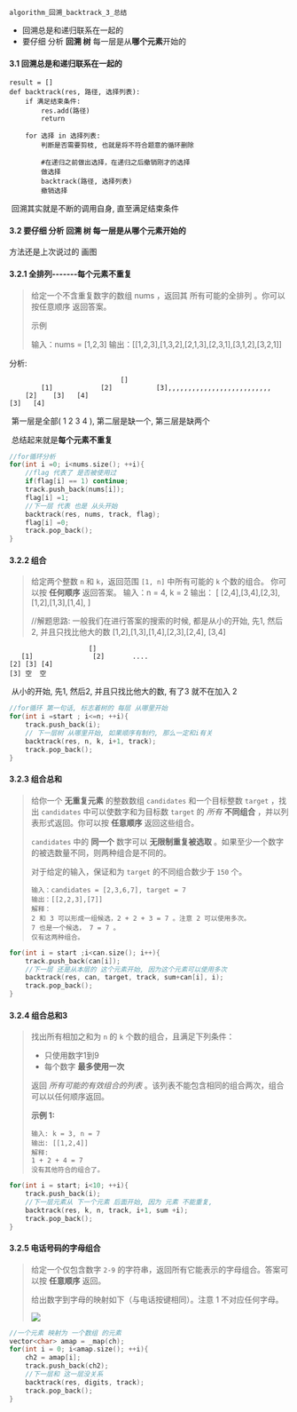 ```
algorithm_回溯_backtrack_3_总结
```

- 回溯总是和递归联系在一起的
- 要仔细 分析 **回溯 树** 每一层是从**哪个元素**开始的



#### 3.1 回溯总是和递归联系在一起的

```
result = []
def backtrack(res, 路径, 选择列表):
    if 满⾜结束条件:
        res.add(路径)
        return

    for 选择 in 选择列表:
        判断是否需要剪枝, 也就是将不符合题意的循环删除
        
        #在递归之前做出选择，在递归之后撤销刚才的选择
        做选择
        backtrack(路径, 选择列表)
        撤销选择
```

​	回溯其实就是不断的调用自身, 直至满足结束条件



#### 3.2 要仔细 分析 **回溯 树** 每一层是从**哪个元素**开始的

方法还是上次说过的  画图 

#### 3.2.1 全排列-------每个元素不重复

> 给定一个不含重复数字的数组 nums ，返回其 所有可能的全排列 。你可以 按任意顺序 返回答案。
>
> 示例 
>
> 输入：nums = [1,2,3]
> 输出：[[1,2,3],[1,3,2],[2,1,3],[2,3,1],[3,1,2],[3,2,1]]

分析:

```
							[]
		[1]  		   [2]   		 [3],,,,,,,,,,,,,,,,,,,,,,,,,,
    [2]	   [3]	 [4]
[3]	  [4]

```

​	第一层是全部( 1 2 3 4  ), 第二层是缺一个, 第三层是缺两个

​	总结起来就是**每个元素不重复**

```c++
//for循环分析
for(int i =0; i<nums.size(); ++i){
    //flag 代表了 是否被使用过
    if(flag[i] == 1) continue;
    track.push_back(nums[i]);
    flag[i] =1;
    //下一层 代表 也是 从头开始
    backtrack(res, nums, track, flag);
    flag[i] =0;
    track.pop_back();
}
```



#### 3.2.2 组合

> 给定两个整数 `n` 和 `k`，返回范围 `[1, n]` 中所有可能的 `k` 个数的组合。
> 你可以按 **任何顺序** 返回答案。
> 输入：n = 4, k = 2
> 输出：
> [
>   [2,4],[3,4],[2,3],[1,2],[1,3],[1,4],
> ]
>
> //解题思路:
> 一般我们在进行答案的搜索的时候, 都是从小的开始,   先1, 然后2, 并且只找比他大的数
> [1,2],[1,3],[1,4],[2,3],[2,4], [3,4]

```
	    			[]
   [1]    			 [2]       ....
[2] [3] [4]
[3] 空  空
```

​	从小的开始,   先1, 然后2, 并且只找比他大的数, 有了3 就不在加入 2

```c++
//for循环 第一句话, 标志着树的 每层 从哪里开始
for(int i =start ; i<=n; ++i){
    track.push_back(i);
    // 下一层树 从哪里开始, 如果顺序有制约, 那么一定和i有关
    backtrack(res, n, k, i+1, track);
    track.pop_back();
}
```



#### 3.2.3 组合总和

> 给你一个 **无重复元素** 的整数数组 `candidates` 和一个目标整数 `target` ，找出 `candidates` 中可以使数字和为目标数 `target` 的 *所有* **不同组合** ，并以列表形式返回。你可以按 **任意顺序** 返回这些组合。
>
> `candidates` 中的 **同一个** 数字可以 **无限制重复被选取** 。如果至少一个数字的被选数量不同，则两种组合是不同的。 
>
> 对于给定的输入，保证和为 `target` 的不同组合数少于 `150` 个。
>
> ```
> 输入：candidates = [2,3,6,7], target = 7
> 输出：[[2,2,3],[7]]
> 解释：
> 2 和 3 可以形成一组候选，2 + 2 + 3 = 7 。注意 2 可以使用多次。
> 7 也是一个候选， 7 = 7 。
> 仅有这两种组合。
> ```

```c++
for(int i = start ;i<can.size(); i++){
    track.push_back(can[i]);
    //下一层 还是从本层的 这个元素开始, 因为这个元素可以使用多次
    backtrack(res, can, target, track, sum+can[i], i);
    track.pop_back();
}
```





#### 3.2.4 组合总和3

> 找出所有相加之和为 `n` 的 `k` 个数的组合，且满足下列条件：
>
> - 只使用数字1到9
> - 每个数字 **最多使用一次** 
>
> 返回 *所有可能的有效组合的列表* 。该列表不能包含相同的组合两次，组合可以以任何顺序返回。
>
> **示例 1:**
>
> ```
> 输入: k = 3, n = 7
> 输出: [[1,2,4]]
> 解释:
> 1 + 2 + 4 = 7
> 没有其他符合的组合了。
> ```

```c++
for(int i = start; i<10; ++i){
    track.push_back(i);
	//下一层元素从 下一个元素 后面开始, 因为 元素 不能重复, 
    backtrack(res, k, n, track, i+1, sum +i);
    track.pop_back();
}
```





#### 3.2.5 电话号码的字母组合

> 给定一个仅包含数字 `2-9` 的字符串，返回所有它能表示的字母组合。答案可以按 **任意顺序** 返回。
>
> 给出数字到字母的映射如下（与电话按键相同）。注意 1 不对应任何字母。
>
> ![](https://assets.leetcode-cn.com/aliyun-lc-upload/uploads/2021/11/09/200px-telephone-keypad2svg.png)

```c++
//一个元素 映射为 一个数组 的元素
vector<char> amap = _map(ch);
for(int i = 0; i<amap.size(); ++i){
    ch2 = amap[i];
    track.push_back(ch2);
    //下一层和 这一层没关系
    backtrack(res, digits, track);
    track.pop_back();
}
```

